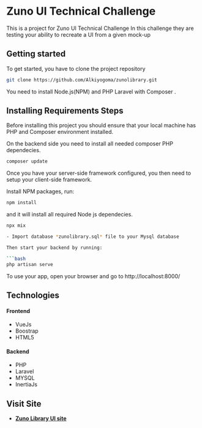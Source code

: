 # Zuno UI Technical Challenge

This is a project for Zuno UI Technical Challenge
In this challenge they are testing your ability to recreate a UI from a given mock-up

## Getting started

To get started, you have to clone the project repository

```bash
git clone https://github.com/Alkiyogoma/zunolibrary.git
```

You need to install Node.js(NPM) and PHP Laravel with Composer . 

## Installing Requirements Steps
Before installing this project you should ensure that your local machine has PHP and Composer environment installed.

On the backend side you need to install all needed composer PHP dependecies.

```bash
composer update
```

Once you have your server-side framework configured, you then need to setup your client-side framework.

Install NPM packages, run:

```bash
npm install
```
and it will install all required Node js dependecies.

```bash
npx mix

- Import database *zunolibrary.sql* file to your Mysql database

Then start your backend by running:

```bash
php artisan serve
```

To use your app, open your browser and go to http://localhost:8000/

## Technologies
#### Frontend
- VueJs
- Boostrap
- HTML5

#### Backend
- PHP
- Laravel
- MYSQL
- InertiaJs

## Visit Site

- **[Zuno Library UI site ](https://zunolibrary.darsms.co.tz/)**
